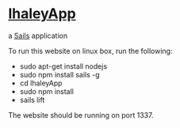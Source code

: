 # [lhaleyApp](http://www.lhaley.com/)

a [Sails](http://sailsjs.org) application

To run this website on linux box, run the following:

 - sudo apt-get install nodejs
 - sudo npm install sails -g
 - cd lhaleyApp
 - sudo npm install
 - sails lift

The website should be running on port 1337.

